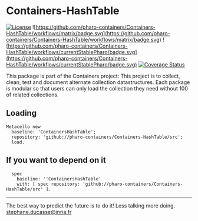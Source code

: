# Containers-HashTable

[![License](https://img.shields.io/badge/license-MIT-blue.svg)](https://img.shields.io/badge/license-MIT-blue.svg)
![https://github.com/pharo-containers/Containers-HashTable/workflows/matrix/badge.svg](https://github.com/pharo-containers/Containers-HashTable/workflows/matrix/badge.svg)
![https://github.com/pharo-containers/Containers-HashTable/workflows/currentStablePharo/badge.svg](https://github.com/pharo-containers/Containers-HashTable/workflows/currentStablePharo/badge.svg)
[![Coverage Status](https://coveralls.io/repos/github/pharo-containers/Containers-HashTable/badge.svg?branch=master)](https://coveralls.io/github/pharo-containers/Containers-HashTable?branch=master) 

This package is part of the Containers project: This project is to collect, clean, 
test and document alternate collection datastructures. Each package is modular so that users 
can only load the collection they need without 100 of related collections.

## Loading

```
Metacello new
  baseline: 'ContainersHashTable';
  repository: 'github://pharo-containers/Containers-HashTable/src';
  load.
```

## If you want to depend on it

```
  spec 
    baseline: ''ContainersHashTable' 
    with: [ spec repository: 'github://pharo-containers/Containers-HashTable/src' ].
  ```

----
The best way to predict the future is to do it!
Less talking more doing. stephane.ducasse@inria.fr

